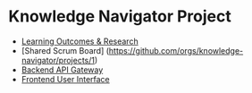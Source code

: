 # Knowledge Navigator Project
- [Learning Outcomes & Research](https://knowledge-navigator.github.io/)
- [Shared Scrum Board] (https://github.com/orgs/knowledge-navigator/projects/1)
- [Backend API Gateway](https://github.com/knowledge-navigator/web-server)
- [Frontend User Interface](https://github.com/knowledge-navigator/user-interface)
